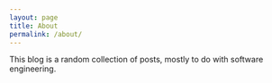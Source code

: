 ```yaml
---
layout: page
title: About
permalink: /about/
---
```


This blog is a random collection of posts, mostly to do with software engineering.
